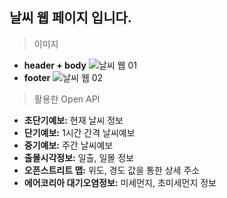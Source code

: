 ## 날씨 웹 페이지 입니다.

> 이미지
- **header + body**
![날씨 웹 01](https://github.com/user-attachments/assets/d0fffeea-a988-45af-b9bb-3d60c085d0f4)
- **footer**
![날씨 웹 02](https://github.com/user-attachments/assets/646dc417-6ba0-41c6-99fc-62bfc16a6c79)


> 활용한 Open API
- **초단기예보:** 현재 날씨 정보
- **단기예보:** 1시간 간격 날씨예보
- **중기예보:** 주간 날씨예보
- **출몰시각정보:** 일출, 일몰 정보
- **오픈스트리트 맵:** 위도, 경도 값을 통한 상세 주소
- **에어코리아 대기오염정보:** 미세먼지, 초미세먼지 정보
